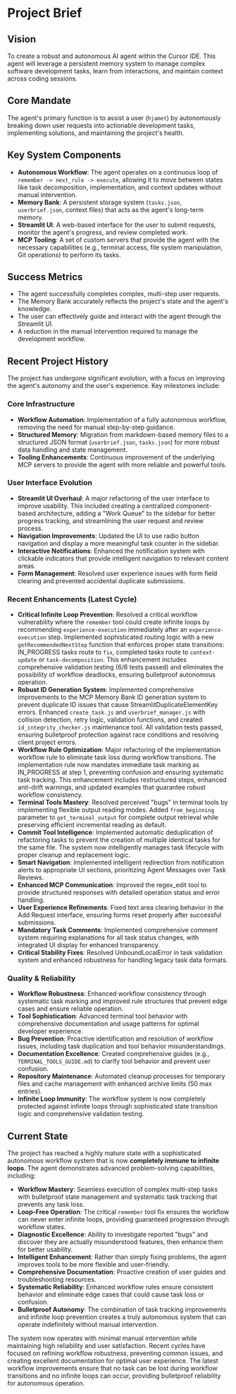 # Project Brief

## Vision
To create a robust and autonomous AI agent within the Cursor IDE. This agent will leverage a persistent memory system to manage complex software development tasks, learn from interactions, and maintain context across coding sessions.

## Core Mandate
The agent's primary function is to assist a user (`hjamet`) by autonomously breaking down user requests into actionable development tasks, implementing solutions, and maintaining the project's health.

## Key System Components
- **Autonomous Workflow**: The agent operates on a continuous loop of `remember -> next_rule -> execute`, allowing it to move between states like task decomposition, implementation, and context updates without manual intervention.
- **Memory Bank**: A persistent storage system (`tasks.json`, `userbrief.json`, context files) that acts as the agent's long-term memory.
- **Streamlit UI**: A web-based interface for the user to submit requests, monitor the agent's progress, and review completed work.
- **MCP Tooling**: A set of custom servers that provide the agent with the necessary capabilities (e.g., terminal access, file system manipulation, Git operations) to perform its tasks.

## Success Metrics
- The agent successfully completes complex, multi-step user requests.
- The Memory Bank accurately reflects the project's state and the agent's knowledge.
- The user can effectively guide and interact with the agent through the Streamlit UI.
- A reduction in the manual intervention required to manage the development workflow.

## Recent Project History
The project has undergone significant evolution, with a focus on improving the agent's autonomy and the user's experience. Key milestones include:

### Core Infrastructure
- **Workflow Automation**: Implementation of a fully autonomous workflow, removing the need for manual step-by-step guidance.
- **Structured Memory**: Migration from markdown-based memory files to a structured JSON format (`userbrief.json`, `tasks.json`) for more robust data handling and state management.
- **Tooling Enhancements**: Continuous improvement of the underlying MCP servers to provide the agent with more reliable and powerful tools.

### User Interface Evolution
- **Streamlit UI Overhaul**: A major refactoring of the user interface to improve usability. This included creating a centralized component-based architecture, adding a "Work Queue" to the sidebar for better progress tracking, and streamlining the user request and review process.
- **Navigation Improvements**: Updated the UI to use radio button navigation and display a more meaningful task counter in the sidebar.
- **Interactive Notifications**: Enhanced the notification system with clickable indicators that provide intelligent navigation to relevant content areas.
- **Form Management**: Resolved user experience issues with form field clearing and prevented accidental duplicate submissions.

### Recent Enhancements (Latest Cycle)
- **Critical Infinite Loop Prevention**: Resolved a critical workflow vulnerability where the `remember` tool could create infinite loops by recommending `experience-execution` immediately after an `experience-execution` step. Implemented sophisticated routing logic with a new `getRecommendedNextStep` function that enforces proper state transitions: IN_PROGRESS tasks route to `fix`, completed tasks route to `context-update` or `task-decomposition`. This enhancement includes comprehensive validation testing (6/6 tests passed) and eliminates the possibility of workflow deadlocks, ensuring bulletproof autonomous operation.
- **Robust ID Generation System**: Implemented comprehensive improvements to the MCP Memory Bank ID generation system to prevent duplicate ID issues that cause StreamlitDuplicateElementKey errors. Enhanced `create_task.js` and `userbrief_manager.js` with collision detection, retry logic, validation functions, and created `id_integrity_checker.js` maintenance tool. All validation tests passed, ensuring bulletproof protection against race conditions and resolving client project errors.
- **Workflow Rule Optimization**: Major refactoring of the implementation workflow rule to eliminate task loss during workflow transitions. The implementation rule now mandates immediate task marking as IN_PROGRESS at step 1, preventing confusion and ensuring systematic task tracking. This enhancement includes restructured steps, enhanced anti-drift warnings, and updated examples that guarantee robust workflow consistency.
- **Terminal Tools Mastery**: Resolved perceived "bugs" in terminal tools by implementing flexible output reading modes. Added `from_beginning` parameter to `get_terminal_output` for complete output retrieval while preserving efficient incremental reading as default.
- **Commit Tool Intelligence**: Implemented automatic deduplication of refactoring tasks to prevent the creation of multiple identical tasks for the same file. The system now intelligently manages task lifecycle with proper cleanup and replacement logic.
- **Smart Navigation**: Implemented intelligent redirection from notification alerts to appropriate UI sections, prioritizing Agent Messages over Task Reviews.
- **Enhanced MCP Communication**: Improved the regex_edit tool to provide structured responses with detailed operation status and error handling.
- **User Experience Refinements**: Fixed text area clearing behavior in the Add Request interface, ensuring forms reset properly after successful submissions.
- **Mandatory Task Comments**: Implemented comprehensive comment system requiring explanations for all task status changes, with integrated UI display for enhanced transparency.
- **Critical Stability Fixes**: Resolved UnboundLocalError in task validation system and enhanced robustness for handling legacy task data formats.

### Quality & Reliability
- **Workflow Robustness**: Enhanced workflow consistency through systematic task marking and improved rule structures that prevent edge cases and ensure reliable operation.
- **Tool Sophistication**: Advanced terminal tool behavior with comprehensive documentation and usage patterns for optimal developer experience.
- **Bug Prevention**: Proactive identification and resolution of workflow issues, including task duplication and tool behavior misunderstandings.
- **Documentation Excellence**: Created comprehensive guides (e.g., `TERMINAL_TOOLS_GUIDE.md`) to clarify tool behavior and prevent user confusion.
- **Repository Maintenance**: Automated cleanup processes for temporary files and cache management with enhanced archive limits (50 max entries).
- **Infinite Loop Immunity**: The workflow system is now completely protected against infinite loops through sophisticated state transition logic and comprehensive validation testing.

## Current State
The project has reached a highly mature state with a sophisticated autonomous workflow system that is now **completely immune to infinite loops**. The agent demonstrates advanced problem-solving capabilities, including:

- **Workflow Mastery**: Seamless execution of complex multi-step tasks with bulletproof state management and systematic task tracking that prevents any task loss.
- **Loop-Free Operation**: The critical `remember` tool fix ensures the workflow can never enter infinite loops, providing guaranteed progression through workflow states.
- **Diagnostic Excellence**: Ability to investigate reported "bugs" and discover they are actually misunderstood features, then enhance them for better usability.
- **Intelligent Enhancement**: Rather than simply fixing problems, the agent improves tools to be more flexible and user-friendly.
- **Comprehensive Documentation**: Proactive creation of user guides and troubleshooting resources.
- **Systematic Reliability**: Enhanced workflow rules ensure consistent behavior and eliminate edge cases that could cause task loss or confusion.
- **Bulletproof Autonomy**: The combination of task tracking improvements and infinite loop prevention creates a truly autonomous system that can operate indefinitely without manual intervention.

The system now operates with minimal manual intervention while maintaining high reliability and user satisfaction. Recent cycles have focused on refining workflow robustness, preventing common issues, and creating excellent documentation for optimal user experience. The latest workflow improvements ensure that no task can be lost during workflow transitions and no infinite loops can occur, providing bulletproof reliability for autonomous operation.
